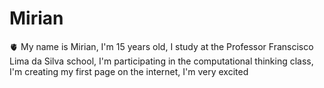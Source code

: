 # Mirian 
🫀
My name is Mirian, I'm 15 years old, I study at the Professor Franscisco Lima da Silva school, I'm participating in the computational thinking class, I'm creating my first page on the internet, I'm very excited
